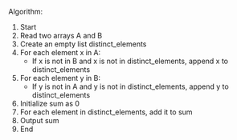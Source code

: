 Algorithm:

1. Start
2. Read two arrays A and B
3. Create an empty list distinct_elements
4. For each element x in A:
   * If x is not in B and x is not in distinct_elements, append x to distinct_elements
5. For each element y in B:
   * If y is not in A and y is not in distinct_elements, append y to distinct_elements
6. Initialize sum as 0
7. For each element in distinct_elements, add  it to sum
8. Output sum
9. End
